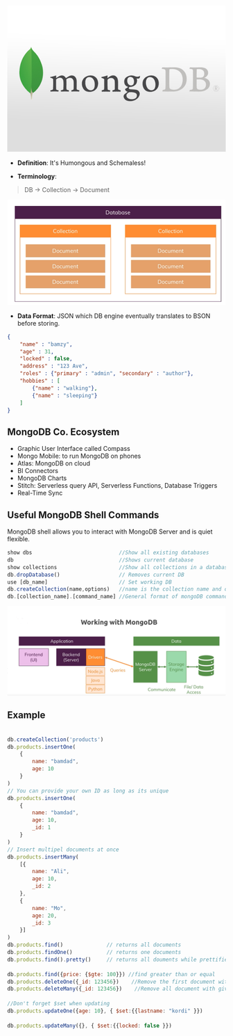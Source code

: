 ![picture 3](./images/8b4222ba633481a1af19af7256eaff5e9b09ecd7068e8684fe765edbcb0adc1f.png)  



* **Definition**:
It's Humongous and Schemaless! 

* **Terminology**:
>DB -> Collection -> Document

![picture 5](./images/a6f55cfebdbc31a047a5cd2d3bbfc6c6b812925cc65c88cdfd7a3c07e20e911e.png)  

* **Data Format**:
JSON which DB engine eventually translates to BSON before storing.
```json
{
    "name" : "bamzy",
    "age" : 31,
    "locked" : false,
    "address" : "123 Ave",
    "roles" : {"primary" : "admin", "secondary" : "author"},
    "hobbies" : [
        {"name" : "walking"},
        {"name" : "sleeping"}
    ]
}
```

## MongoDB Co. Ecosystem

* Graphic User Interface called Compass
* Mongo Mobile: to run MongoDB on phones
* Atlas: MongoDB on cloud
* BI Connectors
* MongoDB Charts
* Stitch: Serverless query API, Serverless Functions, Database Triggers
* Real-Time Sync

## Useful MongoDB Shell Commands
MongoDB shell allows you to interact with MongoDB Server and is quiet flexible.
```javascript
show dbs                            //Show all existing databases
db                                  //Shows current database
show collections                    //Show all collections in a database
db.dropDatabase()                   // Removes current DB
use [db_name]                       // Set working DB
db.createCollection(name,options)   //name is the collection name and options is an optional field that we can use to specify certain parameters such as size, max number of documents etc. in the collection.
db.[collection_name].[command_name] //General format of mongoDB commands
```

![picture 4](./images/cb740c71eff6dab1c5645530868e7895cf6e4699e58b6d50f9b3d4b931a5bdd3.png)  

## Example
```js

db.createCollection('products')
db.products.insertOne(
    {
        name: "bamdad",
        age: 10
    }
)
// You can provide your own ID as long as its unique
db.products.insertOne(
    {
        name: "bamdad",
        age: 10,
        _id: 1
    }
)
// Insert multipel documents at once
db.products.insertMany(
    [{
        name: "Ali",
        age: 10,
        _id: 2
    },
    {
        name: "Mo",
        age: 20,
        _id: 3
    }]
)
db.products.find()              // returns all documents
db.products.findOne()           // returns one documents
db.products.find().pretty()     // returns all douments while prettified

db.products.find({price: {$gte: 100}}) //find greater than or equal
db.products.deleteOne({_id: 123456})    //Remove the first document with given ID
db.products.deleteMany({_id: 123456})    //Remove all document with given ID

//Don't forget $set when updating
db.products.updateOne({age: 10}, { $set:{{lastname: "kordi" }})

db.products.updateMany({}, { $set:{{locked: false }})
```